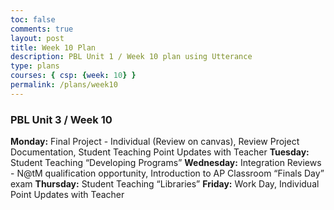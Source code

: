 ```yaml
---
toc: false
comments: true
layout: post
title: Week 10 Plan
description: PBL Unit 1 / Week 10 plan using Utterance
type: plans
courses: { csp: {week: 10} }
permalink: /plans/week10
---
```


### PBL Unit 3 / Week 10
**Monday:**
Final Project - Individual (Review on canvas), Review Project Documentation, Student Teaching Point Updates with Teacher
**Tuesday:**
Student Teaching “Developing Programs”
**Wednesday:**
Integration Reviews - N@tM qualification opportunity, Introduction to AP Classroom “Finals Day” exam
**Thursday:**
Student Teaching “Libraries”
**Friday:**
Work Day, Individual Point Updates with Teacher